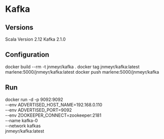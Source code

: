 # Kafka #

## Versions ##
Scala Version 2.12
Kafka 2.1.0

## Configuration ##
docker build --rm -t jnmeyr/kafka .
docker tag jnmeyr/kafka:latest marlene:5000/jnmeyr/kafka:latest
docker push marlene:5000/jnmeyr/kafka

## Run ##
docker run -d -p 9092:9092 \
  --env ADVERTISED_HOST_NAME=192.168.0.110 \
  --env ADVERTISED_PORT=9092 \
  --env ZOOKEEPER_CONNECT=zookeeper:2181 \
  --name kafka-0 \
  --network kafkas \
  jnmeyr/kafka:latest
